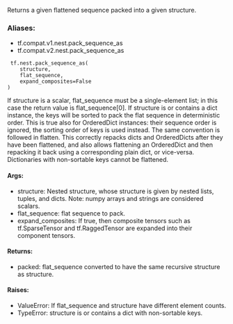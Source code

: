 Returns a given flattened sequence packed into a given structure.
### Aliases:
- tf.compat.v1.nest.pack_sequence_as
- tf.compat.v2.nest.pack_sequence_as

```
 tf.nest.pack_sequence_as(
    structure,
    flat_sequence,
    expand_composites=False
)
```
If structure is a scalar, flat_sequence must be a single-element list; in this case the return value is flat_sequence[0].
If structure is or contains a dict instance, the keys will be sorted to pack the flat sequence in deterministic order. This is true also for OrderedDict instances: their sequence order is ignored, the sorting order of keys is used instead. The same convention is followed in flatten. This correctly repacks dicts and OrderedDicts after they have been flattened, and also allows flattening an OrderedDict and then repacking it back using a corresponding plain dict, or vice-versa. Dictionaries with non-sortable keys cannot be flattened.
#### Args:
- structure: Nested structure, whose structure is given by nested lists, tuples, and dicts. Note: numpy arrays and strings are considered scalars.
- flat_sequence: flat sequence to pack.
- expand_composites: If true, then composite tensors such as tf.SparseTensor and tf.RaggedTensor are expanded into their component tensors.
#### Returns:
- packed: flat_sequence converted to have the same recursive structure as structure.
#### Raises:
- ValueError: If flat_sequence and structure have different element counts.
- TypeError: structure is or contains a dict with non-sortable keys.
